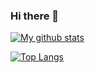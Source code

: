 ### Hi there 👋

[![My github stats](https://github-readme-stats.vercel.app/api?username=yushi1007)](https://github.com/Azie88)

[![Top Langs](https://github-readme-stats.vercel.app/api/top-langs/?username=yushi1007&layout=compact)](https://github.com/Azie88)

<!--
**Azie88/Azie88** is a ✨ _special_ ✨ repository because its `README.md` (this file) appears on your GitHub profile.

Here are some ideas to get you started:

- 🔭 I’m currently working on ...
- 🌱 I’m currently learning ...
- 👯 I’m looking to collaborate on ...
- 🤔 I’m looking for help with ...
- 💬 Ask me about ...
- 📫 How to reach me: ...
- 😄 Pronouns: ...
- ⚡ Fun fact: ...
-->

